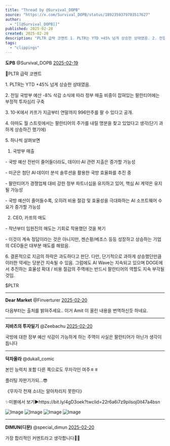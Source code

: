 ```yaml
---
title: "Thread by @Survival_DOPB"
source: "https://x.com/Survival_DOPB/status/1892359379703517627"
author:
  - "[[@Survival_DOPB]]"
published: 2025-02-20
created: 2025-02-20
description: "PLTR 급락 코멘트 1. PLTR는 YTD +45% 넘게 상승한 상태였음. 2. 전일 국방부 예산 -8% 삭감 소식에 따라 정부 매출 비중이 잡혀있는 팔란티어에는 부정적 투자심리 구축 3. 10-K에서 카프가 지금부터 연말까지 996만주를"
tags:
  - "clippings"
---
```

**도PB** @Survival\_DOPB [2025-02-19](https://x.com/Survival_DOPB/status/1892359379703517627)

🤩PLTR 급락 코멘트

1\. PLTR는 YTD +45% 넘게 상승한 상태였음.

2\. 전일 국방부 예산 -8% 삭감 소식에 따라 정부 매출 비중이 잡혀있는 팔란티어에는 부정적 투자심리 구축

3\. 10-K에서 카프가 지금부터 연말까지 996만주를 팔 수 있다고 공개.

4\. 아마도 월 스트릿에서는 팔란티어의 주가를 내릴 명분을 찾고 있었다고 생각(단기 과하게 상승하긴 했기에)

5\. 하나씩 살펴보면

1) 국방부 매출

\- 국방 예산 전반이 줄어들더라도, 데이터·AI 관련 지출은 증가할 가능성

\- 미군은 첨단 AI·데이터 분석 솔루션을 활용한 국방 효율화를 추진 중

\- 팔란티어가 경쟁업체 대비 강한 정부 파트너십을 유지하고 있어, 핵심 AI 계약은 유지될 가능성

\- 국방 예산이 줄어들수록, 오히려 비용 절감 및 효율성을 극대화하는 AI 소프트웨어 수요가 증가할 가능성

2) CEO, 카프의 매도

\- 작년부터 임원진의 매도는 기회로 작용했던 것을 복기

\- 이것이 계속 정답이라는 것은 아니지만, 젠슨황/베조스 등등 성장하고 상승하는 기업의 CEO들은 대부분 매도를 해왔음.

6\. 결론적으로 지금의 하락은 과도하다고 판단. 다만, 단기적으로 과하게 상승했던만큼 이러한 약세는 당분간 지속될 수 있음. 그럼에도 AI Wave는 지속되고 있으며 DOGE에서 추진하는 효율성 확대 / 비용 절감의 주역에는 반드시 팔란티어의 역할도 지속 부각될 것임.

$PLTR

---

**Dear Market** @Finverturer [2025-02-20](https://x.com/Finverturer/status/1892381178402832842)

다음부터는 출처를 밝혀주세요.. 이거 Amit 이 올린 내용을 번역하신듯 하네요.

---

**지바츠의 투자일기** @Zeebachu [2025-02-20](https://x.com/Zeebachu/status/1892369352701116643)

국방에 대한 정부 예산 삭감이 가능하게 하는 주역이 사실은 팔란티어가 아닌가 생각이 듭니다

---

**덕차올라** @dukall\_comic

본인 능력치 포함 다른 쪽으로도 무자각인 여주ㅎㅎ

플러팅 자판기가되…😎

《무자각 천재 소녀는 알아차리지 못한다》

✨미블에서 보기▶️https://bit.ly/4gD3oek?twclid=22r6a6i7z9pilsoj0it47a4bsn

![Image](https://pbs.twimg.com/media/GjjCz40WsAAEGXA?format=jpg&name=large) ![Image](https://pbs.twimg.com/media/GjjCz5pXIAAzfVh?format=jpg&name=large) ![Image](https://pbs.twimg.com/media/GjjCz56aIAMKYMx?format=jpg&name=large) ![Image](https://pbs.twimg.com/media/GjjCz7UXAAACx8z?format=jpg&name=large)

---

**DIMUN(디문)** @special\_dimun [2025-02-20](https://x.com/special_dimun/status/1892375635680776594)

가장 합리적인 커멘트라고 생각합니다👍🏻